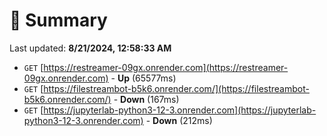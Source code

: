 # 📖 Summary
Last updated: **8/21/2024, 12:58:33 AM**

- `GET` [https://restreamer-09gx.onrender.com](https://restreamer-09gx.onrender.com) - **Up** (65577ms)
- `GET` [https://filestreambot-b5k6.onrender.com/](https://filestreambot-b5k6.onrender.com/) - **Down** (167ms)
- `GET` [https://jupyterlab-python3-12-3.onrender.com](https://jupyterlab-python3-12-3.onrender.com) - **Down** (212ms)
